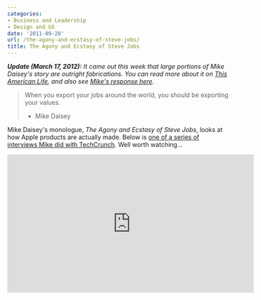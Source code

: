 ```yaml
---
categories:
- Business and Leadership
- Design and UX
date: '2011-09-28'
url: /the-agony-and-ecstasy-of-steve-jobs/
title: The Agony and Ecstasy of Steve Jobs
---
```


<em><strong>Update (March 17, 2012):</strong> It came out this week that large portions of Mike Daisey's story are outright fabrications. You can read more about it on <a href="http://www.thisamericanlife.org/blog/2012/03/retracting-mr-daisey-and-the-apple-factory">This American Life</a>, and also see <a href="http://mikedaisey.blogspot.com/2012/03/statement-on-tal.html">Mike's response here</a>.</em>

<blockquote>When you export your jobs around the world, you should be exporting your values.

- Mike Daisey</blockquote>

Mike Daisey's monologue, <em>The Agony and Ecstasy of Steve Jobs</em>, looks at how Apple products are actually made. Below is <a href="https://www.youtube.com/watch?v=rPnoB4LzB8g">one of a series of interviews Mike did with TechCrunch</a>. Well worth watching...

<div class="fluid-vids"><iframe class="alignc" width="560" height="315" src="https://www.youtube.com/embed/rPnoB4LzB8g" frameborder="0" allowfullscreen></iframe></div>